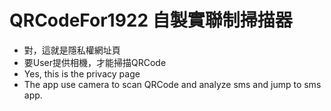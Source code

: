 # QRCodeFor1922 自製實聯制掃描器
- 對，這就是隱私權網址頁
- 要User提供相機，才能掃描QRCode
- Yes, this is the privacy page
- The app use camera to scan QRCode and analyze sms and jump to sms app.
